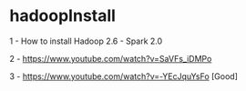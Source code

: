 # hadoopInstall
1 - How to install Hadoop 2.6 - Spark 2.0

2 - https://www.youtube.com/watch?v=SaVFs_iDMPo

3 - https://www.youtube.com/watch?v=-YEcJquYsFo [Good]
